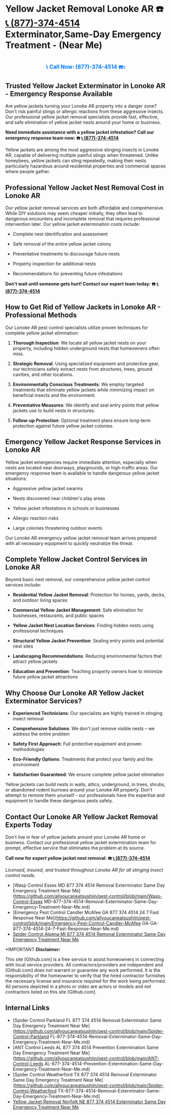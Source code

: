 # Yellow Jacket Removal Lonoke AR ☎️ [📞 (877)-374-4514](https://pest-control-4514.netlify.app) Exterminator,Same-Day Emergency Treatment - (Near Me)
# 

<p align="center" style="font-size: 1.2em; font-weight: bold; margin: 20px 0;">
  <a href="https://pest-control-4514.netlify.app" target="_blank" style="color: #007BFF; text-decoration: none;">📞 Call Now: (877)-374-4514 ☎️💧</a>
</p>

## Trusted Yellow Jacket Exterminator in Lonoke AR - Emergency Response Available

Are yellow jackets turning your Lonoke AR property into a danger zone? Don't risk painful stings or allergic reactions from these aggressive insects. Our professional yellow jacket removal specialists provide fast, effective, and safe elimination of yellow jacket nests around your home or business.

**Need immediate assistance with a yellow jacket infestation? Call our emergency response team now: ☎️ [📞 (877)-374-4514](https://pest-control-4514.netlify.app)**

Yellow jackets are among the most aggressive stinging insects in Lonoke AR, capable of delivering multiple painful stings when threatened. Unlike honeybees, yellow jackets can sting repeatedly, making their nests particularly hazardous around residential properties and commercial spaces where people gather.

## Professional Yellow Jacket Nest Removal Cost in Lonoke AR

Our yellow jacket removal services are both affordable and comprehensive. While DIY solutions may seem cheaper initially, they often lead to dangerous encounters and incomplete removal that requires professional intervention later. Our yellow jacket extermination costs include:

- Complete nest identification and assessment

- Safe removal of the entire yellow jacket colony

- Preventative treatments to discourage future nests

- Property inspection for additional nests

- Recommendations for preventing future infestations

**Don't wait until someone gets hurt! Contact our expert team today: ☎️ [📞 (877)-374-4514](https://pest-control-4514.netlify.app)**

## How to Get Rid of Yellow Jackets in Lonoke AR - Professional Methods

Our Lonoke AR pest control specialists utilize proven techniques for complete yellow jacket elimination:

1. **Thorough Inspection**: We locate all yellow jacket nests on your property, including hidden underground nests that homeowners often miss.

2. **Strategic Removal**: Using specialized equipment and protective gear, our technicians safely extract nests from structures, trees, ground cavities, and other locations.

3. **Environmentally Conscious Treatments**: We employ targeted treatments that eliminate yellow jackets while minimizing impact on beneficial insects and the environment.

4. **Preventative Measures**: We identify and seal entry points that yellow jackets use to build nests in structures.

5. **Follow-up Protection**: Optional treatment plans ensure long-term protection against future yellow jacket colonies.

## Emergency Yellow Jacket Response Services in Lonoke AR

Yellow jacket emergencies require immediate attention, especially when nests are located near doorways, playgrounds, or high-traffic areas. Our emergency response team is available to handle dangerous yellow jacket situations:

- Aggressive yellow jacket swarms

- Nests discovered near children's play areas

- Yellow jacket infestations in schools or businesses

- Allergic reaction risks

- Large colonies threatening outdoor events

Our Lonoke AR emergency yellow jacket removal team arrives prepared with all necessary equipment to quickly neutralize the threat.

## Complete Yellow Jacket Control Services in Lonoke AR

Beyond basic nest removal, our comprehensive yellow jacket control services include:

- **Residential Yellow Jacket Removal**: Protection for homes, yards, decks, and outdoor living spaces

- **Commercial Yellow Jacket Management**: Safe elimination for businesses, restaurants, and public spaces

- **Yellow Jacket Nest Location Services**: Finding hidden nests using professional techniques

- **Structural Yellow Jacket Prevention**: Sealing entry points and potential nest sites

- **Landscaping Recommendations**: Reducing environmental factors that attract yellow jackets

- **Education and Prevention**: Teaching property owners how to minimize future yellow jacket attractions

## Why Choose Our Lonoke AR Yellow Jacket Exterminator Services?

- **Experienced Technicians**: Our specialists are highly trained in stinging insect removal

- **Comprehensive Solutions**: We don't just remove visible nests – we address the entire problem

- **Safety First Approach**: Full protective equipment and proven methodologies

- **Eco-Friendly Options**: Treatments that protect your family and the environment

- **Satisfaction Guaranteed**: We ensure complete yellow jacket elimination

Yellow jackets can build nests in walls, attics, underground, in trees, shrubs, or abandoned rodent burrows around your Lonoke AR property. Don't attempt to remove them yourself – our professionals have the expertise and equipment to handle these dangerous pests safely.

## Contact Our Lonoke AR Yellow Jacket Removal Experts Today

Don't live in fear of yellow jackets around your Lonoke AR home or business. Contact our professional yellow jacket extermination team for prompt, effective service that eliminates the problem at its source.

**Call now for expert yellow jacket nest removal: ☎️ [📞 (877)-374-4514](https://pest-control-4514.netlify.app)**

*Licensed, insured, and trusted throughout Lonoke AR for all stinging insect control needs.*


- [Wasp Control Essex MD 877 374 4514 Removal Exterminator Same Day Emergency Treatment Near Me](https://github.com/allyoucaneatsushiin/pest-control/blob/main/Wasp-Control-Essex MD-877-374-4514-Removal-Exterminator-Same-Day-Emergency-Treatment-Near-Me.md)
- [Emergency Pest Control Candler McAfee GA 877 374 4514 24 7 Fast Response Near Me](https://github.com/allyoucaneatsushiin/pest-control/blob/main/Emergency-Pest-Control-Candler-McAfee GA-GA-877-374-4514-24-7-Fast-Response-Near-Me.md)
- [Spider Control Alpena MI 877 374 4514 Removal Exterminator Same Day Emergency Treatment Near Me](https://github.com/allyoucaneatsushiin/pest-control/blob/main/Spider-Control-Alpena-MI-877-374-4514-Removal-Exterminator-Same-Day-Emergency-Treatment-Near-Me.md)


*IMPORTANT **Disclaimer:**  

This site [Github.com] is a free service to assist homeowners in connecting with local service providers. All contractors/providers are independent and [Github.com] does not warrant or guarantee any work performed. It is the responsibility of the homeowner to verify that the hired contractor furnishes the necessary license and insurance required for the work being performed. All persons depicted in a photo or video are actors or models and not contractors listed on this site [Github.com].


## Internal Links
- [Spider Control Parkland FL 877 374 4514 Removal Exterminator Same Day Emergency Treatment Near Me](https://github.com/allyoucaneatsushiin/pest-control/blob/main/Spider-Control-Parkland FL-877-374-4514-Removal-Exterminator-Same-Day-Emergency-Treatment-Near-Me.md)
- [ANT Control Leeds AL 877 374 4514 Prevention Extermination Same Day Emergency Treatment Near Me](https://github.com/allyoucaneatsushiin/pest-control/blob/main/ANT-Control-Leeds AL-877-374-4514-Prevention-Extermination-Same-Day-Emergency-Treatment-Near-Me.md)
- [Spider Control Weatherford TX 877 374 4514 Removal Exterminator Same Day Emergency Treatment Near Me](https://github.com/allyoucaneatsushiin/pest-control/blob/main/Spider-Control-Weatherford TX-877-374-4514-Removal-Exterminator-Same-Day-Emergency-Treatment-Near-Me.md)
- [Yellow Jacket Removal Norfolk NE 877 374 4514 Exterminator Same Day Emergency Treatment Near Me](https://github.com/allyoucaneatsushiin/pest-control/blob/main/Yellow-Jacket-Removal-Norfolk-NE-877-374-4514-Exterminator-Same-Day-Emergency-Treatment-Near-Me.md)
